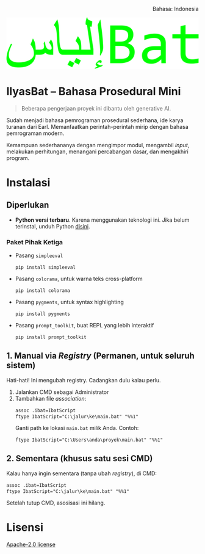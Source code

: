 <p align="right">Bahasa: Indonesia</p>

![IlyasBat.png](https://raw.githubusercontent.com/aflacake/ilyasbat-lang/main/Logo%20IlyasBat.png)
# IlyasBat – Bahasa Prosedural Mini

> Beberapa pengerjaan proyek ini dibantu oleh generative AI.

Sudah menjadi bahasa pemrograman prosedural sederhana, ide karya turanan dari Earl. Memanfaatkan perintah-perintah mirip dengan bahasa pemrograman modern.

Kemampuan sederhananya dengan mengimpor modul, mengambil _input_, melakukan perhitungan, menangani percabangan dasar, dan mengakhiri program.

# Instalasi
## Diperlukan
- **Python versi terbaru**. Karena menggunakan teknologi ini. Jika belum terinstal, unduh Python [disini](https://www.python.org/downloads/).

### Paket Pihak Ketiga
- Pasang `simpleeval`
  ```
  pip install simpleeval
  ```
- Pasang `colorama`, untuk warna teks cross-platform
  ```
  pip install colorama
  ```
- Pasang `pygments`, untuk syntax highlighting
  ```
  pip install pygments
  ```
- Pasang `prompt_toolkit`, buat REPL yang lebih interaktif
  ```
  pip install prompt_toolkit
  ```

## 1. Manual via _Registry_ (Permanen, untuk seluruh sistem)
Hati-hati! Ini mengubah registry. Cadangkan dulu kalau perlu.
1. Jalankan CMD sebagai Administrator
2. Tambahkan file _association_:
   ```
   assoc .ibat=IbatScript
   ftype IbatScript="C:\jalur\ke\main.bat" "%%1"
   ```
   Ganti path ke lokasi `main.bat` milik Anda. Contoh:
   ```
   ftype IbatScript="C:\Users\anda\proyek\main.bat" "%%1"
   ```
## 2. Sementara (khusus satu sesi CMD)
Kalau hanya ingin sementara (tanpa ubah _registry_), di CMD:
```
assoc .ibat=IbatScript
ftype IbatScript="C:\jalur\ke\main.bat" "%%1"
```
Setelah tutup CMD, asosisasi ini hilang.

# Lisensi
[Apache-2.0 license](https://github.com/aflacake/ilyasbat-lang/blob/main/LICENSE)
